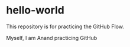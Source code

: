 # hello-world
This repository is for practicing the GitHub Flow.

Myself, I am Anand practicing GitHub
